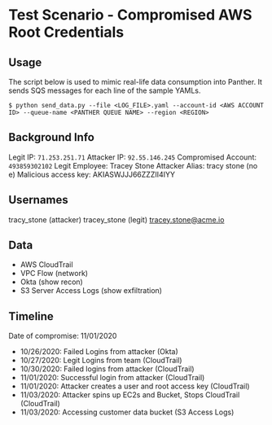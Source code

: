 # Test Scenario - Compromised AWS Root Credentials

## Usage

The script below is used to mimic real-life data consumption into Panther. It sends SQS messages for each line of the sample YAMLs.

```
$ python send_data.py --file <LOG_FILE>.yaml --account-id <AWS ACCOUNT ID> --queue-name <PANTHER QUEUE NAME> --region <REGION>
```

## Background Info

Legit IP: `71.253.251.71`
Attacker IP: `92.55.146.245`
Compromised Account: `493859302102`
Legit Employee: Tracey Stone
Attacker Alias: tracy stone (no e)
Malicious access key: AKIASWJJJ66ZZZII4IYY

## Usernames

tracy_stone (attacker)
tracey_stone (legit)
tracey.stone@acme.io

## Data

- AWS CloudTrail
- VPC Flow (network)
- Okta (show recon)
- S3 Server Access Logs (show exfiltration)

## Timeline

Date of compromise: 11/01/2020

- 10/26/2020: Failed Logins from attacker (Okta) 
- 10/27/2020: Legit Logins from team (CloudTrail) 
- 10/30/2020: Failed logins from attacker (CloudTrail) 
- 11/01/2020: Successful login from attacker (CloudTrail) 
- 11/01/2020: Attacker creates a user and root access key (CloudTrail)
- 11/03/2020: Attacker spins up EC2s and Bucket, Stops CloudTrail (CloudTrail) 
- 11/03/2020: Accessing customer data bucket (S3 Access Logs) 
